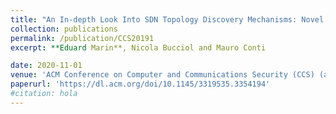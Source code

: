 ```yaml
---
title: "An In-depth Look Into SDN Topology Discovery Mechanisms: Novel Attacks and Practical Countermeasures"
collection: publications
permalink: /publication/CCS20191
excerpt: **Eduard Marin**, Nicola Bucciol and Mauro Conti

date: 2020-11-01
venue: 'ACM Conference on Computer and Communications Security (CCS) (acceptance rate: 16%)'
paperurl: 'https://dl.acm.org/doi/10.1145/3319535.3354194'
#citation: hola
---
```

